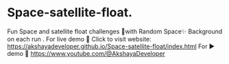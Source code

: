 # Space-satellite-float.
Fun Space and satellite float challenges 🥳with Random Space✨ Background on each run . 
For live demo 🍰 Click to visit website: https://akshayadeveloper.github.io/Space-satellite-float/index.html For ▶️ demo 🥞 https://www.youtube.com/@AkshayaDeveloper
